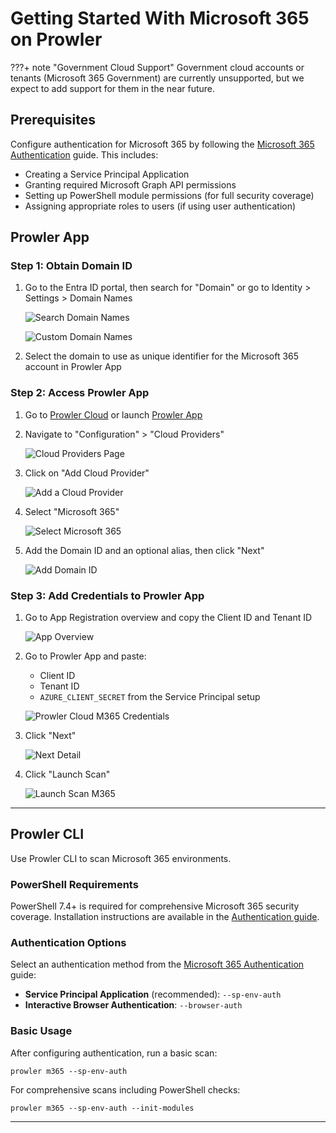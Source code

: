# Getting Started With Microsoft 365 on Prowler

???+ note "Government Cloud Support"
    Government cloud accounts or tenants (Microsoft 365 Government) are currently unsupported, but we expect to add support for them in the near future.

## Prerequisites

Configure authentication for Microsoft 365 by following the [Microsoft 365 Authentication](authentication.md) guide. This includes:

- Creating a Service Principal Application
- Granting required Microsoft Graph API permissions
- Setting up PowerShell module permissions (for full security coverage)
- Assigning appropriate roles to users (if using user authentication)

## Prowler App

### Step 1: Obtain Domain ID

1. Go to the Entra ID portal, then search for "Domain" or go to Identity > Settings > Domain Names

    ![Search Domain Names](./img/search-domain-names.png)

    ![Custom Domain Names](./img/custom-domain-names.png)

2. Select the domain to use as unique identifier for the Microsoft 365 account in Prowler App

### Step 2: Access Prowler App

1. Go to [Prowler Cloud](https://cloud.prowler.com/) or launch [Prowler App](../prowler-app.md)
2. Navigate to "Configuration" > "Cloud Providers"

    ![Cloud Providers Page](../img/cloud-providers-page.png)

3. Click on "Add Cloud Provider"

    ![Add a Cloud Provider](../img/add-cloud-provider.png)

4. Select "Microsoft 365"

    ![Select Microsoft 365](./img/select-m365-prowler-cloud.png)

5. Add the Domain ID and an optional alias, then click "Next"

    ![Add Domain ID](./img/add-domain-id.png)

### Step 3: Add Credentials to Prowler App

1. Go to App Registration overview and copy the Client ID and Tenant ID

    ![App Overview](./img/app-overview.png)

2. Go to Prowler App and paste:

    - Client ID
    - Tenant ID
    - `AZURE_CLIENT_SECRET` from the Service Principal setup

    ![Prowler Cloud M365 Credentials](./img/m365-credentials.png)

3. Click "Next"

    ![Next Detail](./img/click-next-m365.png)

4. Click "Launch Scan"

    ![Launch Scan M365](./img/launch-scan.png)

---

## Prowler CLI

Use Prowler CLI to scan Microsoft 365 environments.

### PowerShell Requirements

PowerShell 7.4+ is required for comprehensive Microsoft 365 security coverage. Installation instructions are available in the [Authentication guide](authentication.md#supported-powershell-versions).

### Authentication Options

Select an authentication method from the [Microsoft 365 Authentication](authentication.md) guide:

- **Service Principal Application** (recommended): `--sp-env-auth`
- **Interactive Browser Authentication**: `--browser-auth`

### Basic Usage

After configuring authentication, run a basic scan:

```console
prowler m365 --sp-env-auth
```

For comprehensive scans including PowerShell checks:

```console
prowler m365 --sp-env-auth --init-modules
```

---
